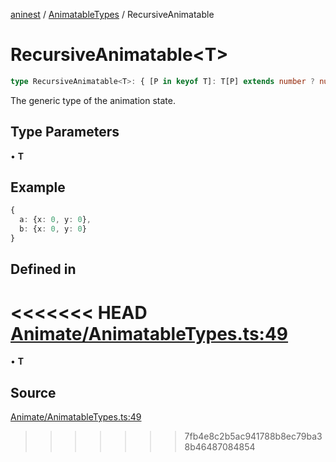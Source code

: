 [aninest](../../index.md) / [AnimatableTypes](../index.md) / RecursiveAnimatable

# RecursiveAnimatable\<T\>

```ts
type RecursiveAnimatable<T>: { [P in keyof T]: T[P] extends number ? number : RecursiveAnimatable<T[P]> };
```

The generic type of the animation state.

## Type Parameters

• **T**

## Example

```ts
{ 
  a: {x: 0, y: 0},
  b: {x: 0, y: 0} 
}
```

## Defined in

<<<<<<< HEAD
[Animate/AnimatableTypes.ts:49](https://github.com/zphrs/aninest/tree//core/src/Animate/AnimatableTypes.ts#L49)
=======
• **T**

## Source

[Animate/AnimatableTypes.ts:49](https://github.com/zphrs/aninest/blob/37209a6/src/Animate/AnimatableTypes.ts#L49)
>>>>>>> 7fb4e8c2b5ac941788b8ec79ba38b46487084854
